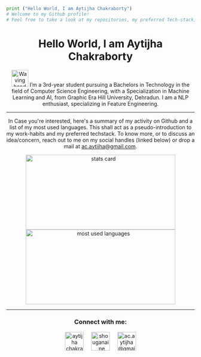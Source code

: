 ```py
print ("Hello World, I am Aytijha Chakraborty")
# Welcome to my Github profile!
# Feel free to take a look at my repositories, my preferred Tech-stack, and anything else that catches your eyes!
```

<h1 align="center">Hello World, I am Aytijha Chakraborty</h1>
         
<p align="center">
<img src="https://raw.githubusercontent.com/nixin72/nixin72/master/wave.gif" 
         alt="Waving hand animated gif"
         height="45"
         width="45" />
I’m a 3rd-year student pursuing a Bachelors in Technology in the field of Computer Science Engineering, with a Specialization in Machine Learning and AI, from Graphic Era Hill University, Dehradun. I am a NLP enthusiast, specializing in Feature Engineering. 
</p>
<hr>

<p align="center">
In Case you're interested, here's a summary of my activity on Github and a list of my most used languages. This shall act as a pseudo-introduction to my work-habits and my preferred techstack. To know more, or to discuss an idea/concern, reach out to me on my social handles (linked below) or drop a mail at <a href = "mailto:ac.aytijha@gmail.com">ac.aytijha@gmail.com</a>.
</p>

<p align="center">
         <a align= "center" href="https://github.com/Aytijha">
                  <img alt= "stats card" height="200px" width="400" src="http://github-readme-streak-stats.herokuapp.com?user=Aytijha&theme=chartreuse-dark&fire=FF0000">
         </a>

<br>
         <a align= "center" href="https://github.com/Aytijha">
                  <img alt= "most used languages" height="200px" width="400" src="https://github-readme-stats.vercel.app/api/top-langs/?username=Aytijha&layout=compact&theme=chartreuse-dark">
         </a>
</p>

<hr>

<h3 align="center">Connect with me:</h3>
<p align="center">
<a href="https://www.linkedin.com/in/aytijha-chakraborty/" target="blank"><img align="center" src="https://img.icons8.com/color/48/000000/linkedin-circled--v1.png" alt="aytijha chakraborty" height="50" width="50" /></a>&nbsp;&nbsp;&nbsp;&nbsp;
<a href="https://www.instagram.com/shouganai_ne/" target="blank"><img align="center" src="https://img.icons8.com/color/48/000000/instagram-new--v1.png" alt="shouganai_ne" height="50" width="50" /></a>&nbsp;&nbsp;&nbsp;&nbsp;
<a href="mailto:ac.aytijha@gmail.com" target="blank"><img align="center" src="https://img.icons8.com/color/48/000000/gmail-new.png" alt="ac.aytijha@gmail" height="50" width="50" /></a>
</p>
